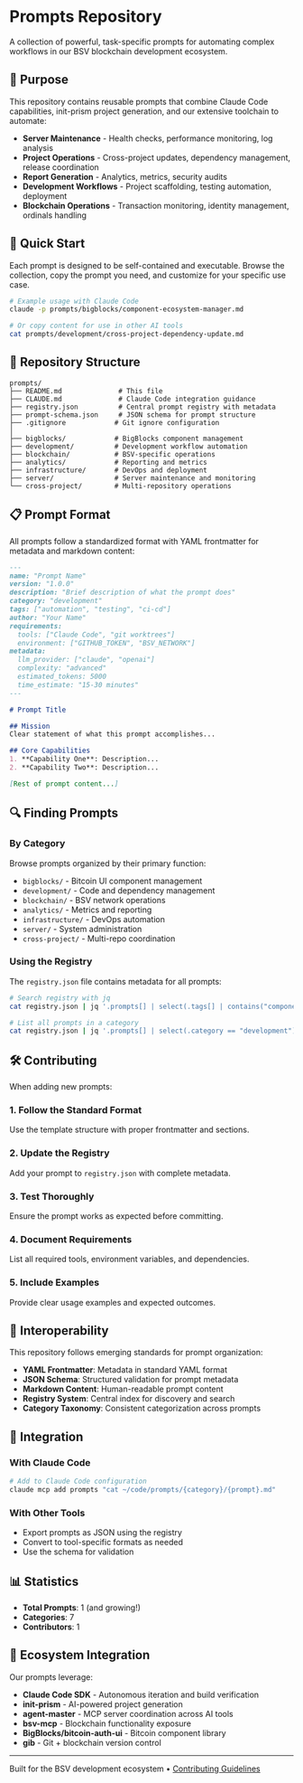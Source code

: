 # Prompts Repository

A collection of powerful, task-specific prompts for automating complex workflows in our BSV blockchain development ecosystem.

## 🎯 Purpose

This repository contains reusable prompts that combine Claude Code capabilities, init-prism project generation, and our extensive toolchain to automate:

- **Server Maintenance** - Health checks, performance monitoring, log analysis
- **Project Operations** - Cross-project updates, dependency management, release coordination  
- **Report Generation** - Analytics, metrics, security audits
- **Development Workflows** - Project scaffolding, testing automation, deployment
- **Blockchain Operations** - Transaction monitoring, identity management, ordinals handling

## 🚀 Quick Start

Each prompt is designed to be self-contained and executable. Browse the collection, copy the prompt you need, and customize for your specific use case.

```bash
# Example usage with Claude Code
claude -p prompts/bigblocks/component-ecosystem-manager.md

# Or copy content for use in other AI tools
cat prompts/development/cross-project-dependency-update.md
```

## 📁 Repository Structure

```
prompts/
├── README.md              # This file
├── CLAUDE.md              # Claude Code integration guidance
├── registry.json          # Central prompt registry with metadata
├── prompt-schema.json     # JSON schema for prompt structure
├── .gitignore            # Git ignore configuration
│
├── bigblocks/            # BigBlocks component management
├── development/          # Development workflow automation  
├── blockchain/           # BSV-specific operations
├── analytics/            # Reporting and metrics
├── infrastructure/       # DevOps and deployment
├── server/               # Server maintenance and monitoring
└── cross-project/        # Multi-repository operations
```

## 📋 Prompt Format

All prompts follow a standardized format with YAML frontmatter for metadata and markdown content:

```markdown
---
name: "Prompt Name"
version: "1.0.0"
description: "Brief description of what the prompt does"
category: "development"
tags: ["automation", "testing", "ci-cd"]
author: "Your Name"
requirements:
  tools: ["Claude Code", "git worktrees"]
  environment: ["GITHUB_TOKEN", "BSV_NETWORK"]
metadata:
  llm_provider: ["claude", "openai"]
  complexity: "advanced"
  estimated_tokens: 5000
  time_estimate: "15-30 minutes"
---

# Prompt Title

## Mission
Clear statement of what this prompt accomplishes...

## Core Capabilities
1. **Capability One**: Description...
2. **Capability Two**: Description...

[Rest of prompt content...]
```

## 🔍 Finding Prompts

### By Category
Browse prompts organized by their primary function:
- `bigblocks/` - Bitcoin UI component management
- `development/` - Code and dependency management
- `blockchain/` - BSV network operations
- `analytics/` - Metrics and reporting
- `infrastructure/` - DevOps automation
- `server/` - System administration
- `cross-project/` - Multi-repo coordination

### Using the Registry
The `registry.json` file contains metadata for all prompts:

```bash
# Search registry with jq
cat registry.json | jq '.prompts[] | select(.tags[] | contains("components"))'

# List all prompts in a category
cat registry.json | jq '.prompts[] | select(.category == "development")'
```

## 🛠️ Contributing

When adding new prompts:

### 1. Follow the Standard Format
Use the template structure with proper frontmatter and sections.

### 2. Update the Registry
Add your prompt to `registry.json` with complete metadata.

### 3. Test Thoroughly
Ensure the prompt works as expected before committing.

### 4. Document Requirements
List all required tools, environment variables, and dependencies.

### 5. Include Examples
Provide clear usage examples and expected outcomes.

## 🔄 Interoperability

This repository follows emerging standards for prompt organization:

- **YAML Frontmatter**: Metadata in standard YAML format
- **JSON Schema**: Structured validation for prompt metadata
- **Markdown Content**: Human-readable prompt content
- **Registry System**: Central index for discovery and search
- **Category Taxonomy**: Consistent categorization across prompts

## 🤝 Integration

### With Claude Code
```bash
# Add to Claude Code configuration
claude mcp add prompts "cat ~/code/prompts/{category}/{prompt}.md"
```

### With Other Tools
- Export prompts as JSON using the registry
- Convert to tool-specific formats as needed
- Use the schema for validation

## 📊 Statistics

- **Total Prompts**: 1 (and growing!)
- **Categories**: 7
- **Contributors**: 1

## 🔗 Ecosystem Integration

Our prompts leverage:
- **Claude Code SDK** - Autonomous iteration and build verification
- **init-prism** - AI-powered project generation
- **agent-master** - MCP server coordination across AI tools
- **bsv-mcp** - Blockchain functionality exposure
- **BigBlocks/bitcoin-auth-ui** - Bitcoin component library
- **gib** - Git + blockchain version control

---

Built for the BSV development ecosystem • [Contributing Guidelines](./CONTRIBUTING.md)